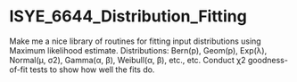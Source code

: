 # ISYE_6644_Distribution_Fitting
Make me a nice library of routines for fitting input distributions using Maximum likelihood estimate. Distributions: Bern(p), Geom(p), Exp(λ), Normal(μ, σ2), Gamma(α, β), Weibull(α, β), etc., etc. Conduct χ2 goodness-of-fit tests to show how well the fits do.
